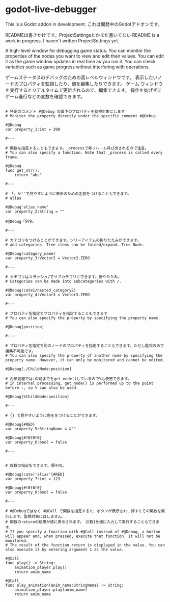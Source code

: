 # godot-live-debugger

This is a Godot addon in development.
これは開発中のGodotアドオンです。

READMEは書きかけです。ProjectSettingsとかまだ書いてない
README is a work in progress. I haven't written ProjectSettings yet.

A high-level window for debugging game status.
You can monitor the properties of the nodes you want to view and edit their values.
You can edit it as the game window updates in real time as you run it.
You can check variables such as game progress without interfering with operations.

ゲームステータスのデバッグのための高レベルウィンドウです。
表示したいノードのプロパティを監視したり、値を編集したりできます。
ゲーム ウィンドウを実行するとリアルタイムで更新されるので、編集できます。
操作を妨げずにゲーム進行などの変数を確認できます。

```gdscript

# 特定のコメント #@Debug の直下のプロパティを監視対象にします
# Monitor the property directly under the specific comment #@Debug

#@Debug
var property_1:int = 300

#---

# 関数を指定することもできます。_processで毎フレーム呼び出されるので注意。
# You can also specify a function. Note that _process is called every frame.

#@Debug
func get_str():
	return "abc"

#---

# 「」か''で見やすいように表示のための名前をつけることもできます。
# alias

#@Debug'alias_name'
var property_2:String = ""

#@Debug「別名」

#---

# カテゴリをつけることができます。ツリーアイテムの折りたたみができます。
# add categories. Tree items can be folded/expand. Tree Node.

#@Debug(category_name)
var property_3:Vector2 = Vector2.ZERO

#---

# カテゴリはスラッシュ/でサブカテゴリにできます。折りたたみ。
# Categories can be made into subcategories with /.

#@Debug(cate1/nested_category2)
var property_4:Vector3 = Vector3.ZERO

#---

# プロパティ名指定でプロパティを指定することもできます
# You can also specify the property by specifying the property name.

#@Debug[position]

#---

# プロパティ名指定で別のノードのプロパティを指定することもできます。ただし監視のみで編集不可能です。
# You can also specify the property of another node by specifying the property name. However, it can only be monitored and cannot be edited.

#@Debug[./ChildNode:position]

# 内部処理では:の前までをget_node()しているので%も使用できます。
# In internal processing, get_node() is performed up to the point before :, so % can also be used.

#@Debug[%ChildNode:position]

#---

# {} で見やすいように色ををつけることができます。

#@Debug{#RED}
var property_5:StringName = &""

#@Debug{#f0f0f0}
var property_6:bool = false

#---


# 複数の指定もできます。順不同。

#@Debug(cate)'alias'{#RED}
var property_7:int = 123

#@Debug{#f0f0f0}
var property_8:bool = false

#---

# #@Debugではなく #@Call で関数を指定すると、ボタンが表示され、押すとその関数を実行します。監視対象にはしません。
# 関数のreturnの結果が値に表示されます。　引数1を値に入力して実行することもできます。
# If you specify a function with #@Call instead of #@Debug, a button will appear and, when pressed, execute that function. It will not be monitored.
# The result of the function return is displayed in the value. You can also execute it by entering argument 1 as the value.

#@Call
func play() -> String:
	animation_player.play()
	return anim_name

#@Call
func play_animation(anim_name:StringName) -> String:
	animation_player.play(anim_name)
	return anim_name


```

